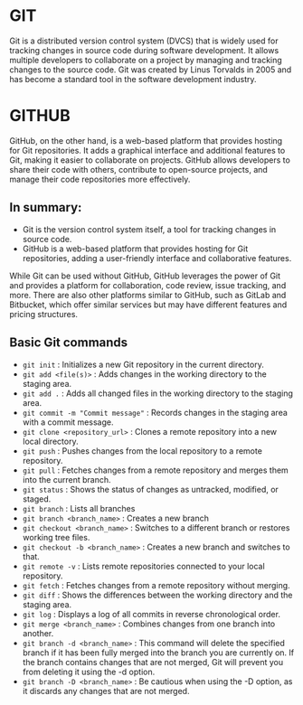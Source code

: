 # GIT

Git is a distributed version control system (DVCS) that is widely used for tracking changes in source code during software development. It allows multiple developers to collaborate on a project by managing and tracking changes to the source code. Git was created by Linus Torvalds in 2005 and has become a standard tool in the software development industry.

# GITHUB

GitHub, on the other hand, is a web-based platform that provides hosting for Git repositories. It adds a graphical interface and additional features to Git, making it easier to collaborate on projects. GitHub allows developers to share their code with others, contribute to open-source projects, and manage their code repositories more effectively.

## In summary:

- Git is the version control system itself, a tool for tracking changes in source code.
- GitHub is a web-based platform that provides hosting for Git repositories, adding a user-friendly interface and collaborative features.

While Git can be used without GitHub, GitHub leverages the power of Git and provides a platform for collaboration, code review, issue tracking, and more. There are also other platforms similar to GitHub, such as GitLab and Bitbucket, which offer similar services but may have different features and pricing structures.

## Basic Git commands

- `git init` : Initializes a new Git repository in the current directory.
- `git add <file(s)>` : Adds changes in the working directory to the staging area.
- `git add .` : Adds all changed files in the working directory to the staging area.
- `git commit -m "Commit message"` : Records changes in the staging area with a commit message.
- `git clone <repository_url>` : Clones a remote repository into a new local directory.
- `git push` : Pushes changes from the local repository to a remote repository.
- `git pull` : Fetches changes from a remote repository and merges them into the current branch.
- `git status` : Shows the status of changes as untracked, modified, or staged.
- `git branch` : Lists all branches
- `git branch <branch_name>` : Creates a new branch
- `git checkout <branch_name>` : Switches to a different branch or restores working tree files.
- `git checkout -b <branch_name>` : Creates a new branch and switches to that.
- `git remote -v` : Lists remote repositories connected to your local repository.
- `git fetch` : Fetches changes from a remote repository without merging.
- `git diff` : Shows the differences between the working directory and the staging area.
- `git log` : Displays a log of all commits in reverse chronological order.
- `git merge <branch_name>` : Combines changes from one branch into another.
- `git branch -d <branch_name>` : This command will delete the specified branch if it has been fully merged into the branch you are currently on. If the branch contains changes that are not merged, Git will prevent you from deleting it using the -d option.
- `git branch -D <branch_name>` : Be cautious when using the -D option, as it discards any changes that are not merged.

  
